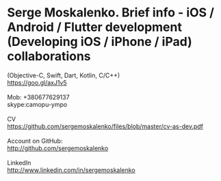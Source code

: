 # Serge Moskalenko. Brief info - iOS / Android / Flutter development (Developing iOS / iPhone / iPad) collaborations
(Objective-C, Swift, Dart, Kotlin, C/C++)<br/>
https://goo.gl/axJ1v5
<br>
<br>
Mob: +380677629137 <br/>
skype:camopu-ympo <br/>
<br>
CV<br/>
https://github.com/sergemoskalenko/files/blob/master/cv-as-dev.pdf
<br/><br/>
Account on GitHub: <br/>
http://github.com/sergemoskalenko
<br><br>
LinkedIn<br>
http://www.linkedin.com/in/sergemoskalenko
<br><br>
<!--iOS applications online in your browser:<br>
http://camopu.rhorse.ru/ios-app-online.html
<br><br>
CV online (russian):<br>
http://camopu.rhorse.ru/resume.html
<br><br 

<br><br>
???

<br><br>
<br><br 


<br><br 

<br><br>
???

<br><br>
<br><br 

<br><br>

<br><br 


<br><br>
???

<br><br 

<br><br>
???

<br><br>
<br><br 

<br><br>

<br><br 


<br><br>
???

<br><br>

<br><br 


<br><br>
???

<br><br 

<br><br>
???

<br><br>
<br><br 

<br><br>

<br><br 


<br><br>
???

<br><br 

<br><br>
???

<br><br>
<br><br 

<br><br>



<br><br>
???

-->

